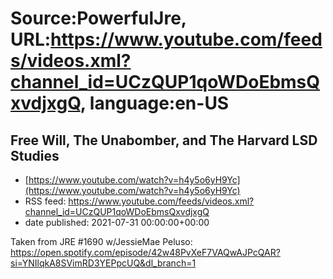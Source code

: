 # Source:PowerfulJre, URL:https://www.youtube.com/feeds/videos.xml?channel_id=UCzQUP1qoWDoEbmsQxvdjxgQ, language:en-US

## Free Will, The Unabomber, and The Harvard LSD Studies
 - [https://www.youtube.com/watch?v=h4y5o6yH9Yc](https://www.youtube.com/watch?v=h4y5o6yH9Yc)
 - RSS feed: https://www.youtube.com/feeds/videos.xml?channel_id=UCzQUP1qoWDoEbmsQxvdjxgQ
 - date published: 2021-07-31 00:00:00+00:00

Taken from JRE #1690 w/JessieMae Peluso:
https://open.spotify.com/episode/42w48PvXeF7VAQwAJPcQAR?si=YNIlqkA8SVimRD3YEPpcUQ&dl_branch=1

